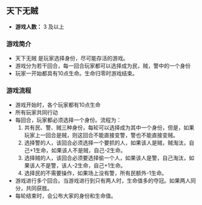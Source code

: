 ## 天下无贼

- **游戏人数：** 3 及以上

### 游戏简介
- 天下无贼 是玩家选择身份，尽可能存活的游戏。
- 游戏分为若干回合，每一回合玩家都可以选择成为民，贼，警中的一个身份
- 玩家一开始都具有10点生命。生命归零时游戏结束。

### 游戏流程
- 游戏开始时，各个玩家都有10点生命
- 所有玩家共同行动
- 每回合，玩家都必须选择一个身份。流程为：
  1. 共有民、警、贼三种身份，每轮可以选择成为其中一个身份，但是，如果玩家上一回合是贼，则这回合不能直接变警，警也不能直接变贼。
  2. 选择警的人，该回合必须选择一个要抓的人，如果该人是贼，贼淘汰，自己+1生命，如果该人不是贼，自己-2生命。
  3. 选择贼的人，该回合必须要选择偷一个人，如果该人是警，自己淘汰，如果该人不是警，该人-2生命，自己+1生命。
  4. 选择民的不需要操作，如果场上没有警，所有民额外-1生命。
- 游戏进行多个回合。当游戏进行到只有两人时，生命值多的夺冠。如果两人同分，共同获胜。
- 每轮结束时，会公布大家的身份和生命值。
